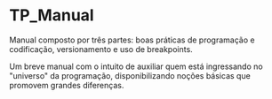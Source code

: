 # TP_Manual
Manual composto por três partes: boas práticas de programação e codificação, versionamento e uso de breakpoints.

Um breve manual com o intuito de auxiliar quem está ingressando no "universo" da programação, disponibilizando noções básicas que promovem grandes diferenças.

